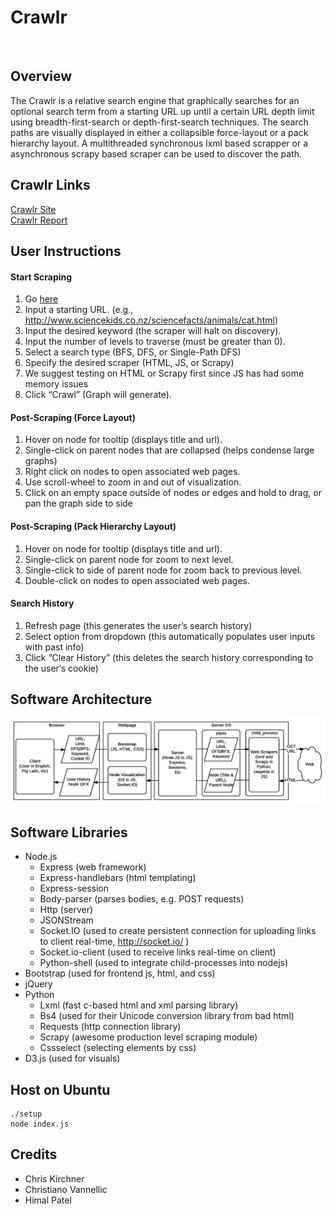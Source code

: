 # Crawlr

<p align="center">
<a href="https://youtu.be/yHv8RUs1N2c">
<img width=100% onmouseout="this.src='Crawlr.PNG'" onmouseover="this.src='PlayCrawlr.PNG'">
</a>
</p>

## Overview
The Crawlr is a relative search engine that graphically searches 
for an optional search term from a starting URL up until a certain URL depth limit 
using breadth-first-search or depth-first-search techniques.  The search paths are 
visually displayed in either a collapsible force-layout or a pack hierarchy layout.
  A multithreaded synchronous lxml based scrapper or a asynchronous scrapy based 
scraper can be used to discover the path.

## Crawlr Links
[Crawlr Site](http://159.89.136.195:8080/)<br>
[Crawlr Report](CrawlerReport.PDF)

## User Instructions

#### Start Scraping
1. Go [here](http://159.89.136.195:8080/)
2. Input a starting URL. (e.g., http://www.sciencekids.co.nz/sciencefacts/animals/cat.html)
3. <OPTIONAL> Input the desired keyword (the scraper will halt on discovery).
4. Input the number of levels to traverse (must be greater than 0).
5. Select a search type (BFS, DFS, or Single-Path DFS)
6. <OPTIONAL> Specify the desired scraper (HTML, JS, or Scrapy)
7. We suggest testing on HTML or Scrapy first since JS has had some memory issues
8. Click “Crawl” (Graph will generate).

#### Post-Scraping (Force Layout) 
1. Hover on node for tooltip (displays title and url).
2. Single-click on parent nodes that are collapsed (helps condense large graphs)
3. Right click on nodes to open associated web pages.
4. Use scroll-wheel to zoom in and out of visualization.
5. Click on an empty space outside of nodes or edges and hold to drag, or pan the graph side to side

#### Post-Scraping (Pack Hierarchy Layout) 
1. Hover on node for tooltip (displays title and url).
2. Single-click on parent node for zoom to next level. 
3. Single-click to side of parent node for zoom back to previous level.
4. Double-click on nodes to open associated web pages.

#### Search History
1. Refresh page (this generates the user’s search history)
2. Select option from dropdown (this automatically populates user inputs with past info)
3. Click “Clear History” (this deletes the search history corresponding to the user’s cookie)

## Software Architecture
![](CrawlerArchitecture.PNG)

## Software Libraries
- Node.js
  - Express (web framework)
  - Express-handlebars (html templating)
  - Express-session
  - Body-parser (parses bodies, e.g. POST requests)
  - Http (server)
  - JSONStream
  - Socket.IO (used to create persistent connection for uploading links to client real-time, http://socket.io/ )
  - Socket.io-client (used to receive links real-time on client)
  - Python-shell (used to integrate child-processes into nodejs)
- Bootstrap (used for frontend js, html, and css)
- jQuery
- Python
  - Lxml (fast c-based html and xml parsing library)
  - Bs4 (used for their Unicode conversion library from bad html)
  - Requests (http connection library)
  - Scrapy (awesome production level scraping module)
  - Cssselect (selecting elements by css)
- D3.js (used for visuals)

## Host on Ubuntu

```chmod +x setup
./setup
node index.js
```

## Credits
- Chris Kirchner
- Christiano Vannellic
- Himal Patel

